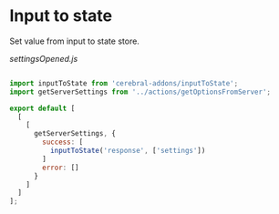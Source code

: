 # Input to state

Set value from input to state store.

*settingsOpened.js*
```javascript

import inputToState from 'cerebral-addons/inputToState';
import getServerSettings from '../actions/getOptionsFromServer';

export default [
  [
    [
      getServerSettings, {
        success: [
          inputToState('response', ['settings'])
        ]
        error: []
      }
    ]
  ]
];
```
